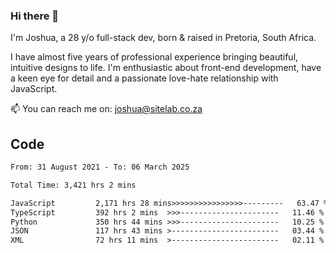 ### Hi there 👋

I'm Joshua, a 28 y/o full-stack dev, born & raised in Pretoria, South Africa. 

I have almost five years of professional experience bringing beautiful, intuitive designs to life. I'm enthusiastic about front-end development, have a keen eye for detail and a passionate love-hate relationship with JavaScript.

📫 You can reach me on: joshua@sitelab.co.za

## **Code**

<!--START_SECTION:waka-->

```txt
From: 31 August 2021 - To: 06 March 2025

Total Time: 3,421 hrs 2 mins

JavaScript         2,171 hrs 28 mins>>>>>>>>>>>>>>>>---------   63.47 %
TypeScript         392 hrs 2 mins  >>>----------------------   11.46 %
Python             350 hrs 44 mins >>>----------------------   10.25 %
JSON               117 hrs 43 mins >------------------------   03.44 %
XML                72 hrs 11 mins  >------------------------   02.11 %
```

<!--END_SECTION:waka-->
